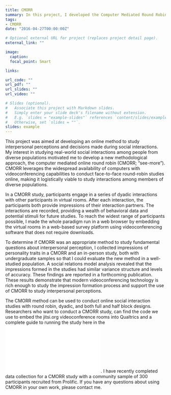 ```yaml
---
title: CMORR
summary: In this project, I developed the Computer Mediated Round Robin (CMORR) study design and validated its use to study interpersonal perceptions.
tags:
- CMORR
date: "2016-04-27T00:00:00Z"

# Optional external URL for project (replaces project detail page).
external_link: ""

image:
  caption: 
  focal_point: Smart

links:

url_code: ""
url_pdf: ""
url_slides: ""
url_video: ""

# Slides (optional).
#   Associate this project with Markdown slides.
#   Simply enter your slide deck's filename without extension.
#   E.g. `slides = "example-slides"` references `content/slides/example-slides.md`.
#   Otherwise, set `slides = ""`.
slides: example
---
```


This project was aimed at developing an online method to study interpersonal perceptions and decisions made during social interactions. My interest in studying real-world social interactions among people from diverse populations motivated me to develop a new methodological approach, the computer mediated online round robin (CMORR; “see-more”). CMORR leverages the widespread availability of computers with videoconferencing capabilities to conduct face-to-face round-robin studies online, making it logistically viable to study interactions among members of diverse populations. 

In a CMORR study, participants engage in a series of dyadic interactions with other participants in virtual rooms. After each interaction, the participants both provide impressions of their interaction partners. The interactions are recorded, providing a wealth of behavioral data and potential stimuli for future studies. To reach the widest range of participants possible, I made the whole paradigm run in a web browser by embedding the virtual rooms in a web-based survey platform using videoconferencing software that does not require downloads. 

To determine if CMORR was an appropriate method to study fundamental questions about interpersonal perception, I collected impressions of personality traits in a CMORR and an in-person study, both with undergraduate samples so that I could evaluate the new method in a well-studied population. A social relations model analysis revealed that the impressions formed in the studies had similar variance structure and levels of accuracy. These findings are reported in a forthcoming publication. These results demonstrate that modern videoconferencing technology is rich enough to study the impression formation process and support the use of CMORR to study interpersonal perceptions. 

The CMORR method can be used to conduct online social interaction studies with round robin, dyadic, and both full and half block designs. Researchers who want to conduct a CMORR study, can find the code we use to embed the jitsi.org videoconference rooms into Qualtrics and a complete guide to running the study here in the ![CMORR Manual](/files/cmorr_manual2023.pdf). I have recently completed data collection for a CMORR study with a community sample of 300 participants recruited from Prolific. If you have any questions about using CMORR in your own work, please contact me.
